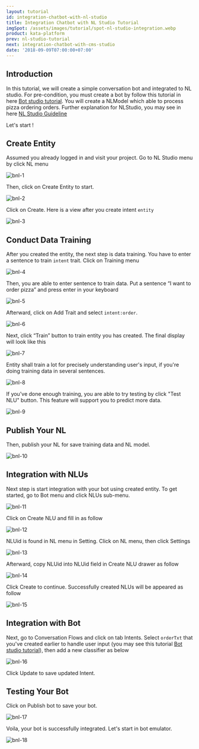 ```yaml
---
layout: tutorial
id: integration-chatbot-with-nl-studio
title: Integration Chatbot with NL Studio Tutorial
imgSpot: /assets/images/tutorial/spot-nl-studio-integration.webp
product: kata-platform
prev: nl-studio-tutorial
next: integration-chatbot-with-cms-studio
date: '2018-09-09T07:00:00+07:00'
---
```


## Introduction

In this tutorial, we will create a simple conversation bot and integrated to NL studio. For pre-condition, you must create a bot by follow this tutorial in here [Bot studio tutorial](/tutorials/bot-studio). You will create a NLModel which able to process pizza ordering orders. Further explanation for NLStudio, you may see in here [NL Studio Guideline](/tutorials/nl-studio)

Let's start !

## Create Entity

Assumed you already logged in and visit your project. Go to NL Studio menu by click NL menu

![bnl-1](/assets/images/tutorial/bot-nl/bnl-1.webp)

Then, click on Create Entity to start.

![bnl-2](/assets/images/tutorial/bot-nl/bnl-2.webp)

Click on Create. Here is a view after you create intent `entity`

![bnl-3](/assets/images/tutorial/bot-nl/bnl-3.webp)

## Conduct Data Training

After you created the entity, the next step is data training. You have to enter a sentence to train `intent` trait. Click on Training menu

![bnl-4](/assets/images/tutorial/bot-nl/bnl-4.webp)

Then, you are able to enter sentence to train data. Put a sentence “I want to order pizza” and press enter in your keyboard

![bnl-5](/assets/images/tutorial/bot-nl/bnl-5.webp)

Afterward, click on Add Trait and select `intent:order`.

![bnl-6](/assets/images/tutorial/bot-nl/bnl-6.webp)

Next, click “Train” button to train entity you has created. The final display will look like this

![bnl-7](/assets/images/tutorial/bot-nl/bnl-7.webp)

Entity shall train a lot for precisely understanding user's input, if you're doing training data in several sentences.

![bnl-8](/assets/images/tutorial/bot-nl/bnl-8.webp)

If you've done enough training, you are able to try testing by click "Test NLU" button. This feature will support you to predict more data.

![bnl-9](/assets/images/tutorial/bot-nl/bnl-9.webp)

## Publish Your NL

Then, publish your NL for save training data and NL model.

![bnl-10](/assets/images/tutorial/bot-nl/bnl-10.webp)

## Integration with NLUs

Next step is start integration with your bot using created entity. To get started, go to Bot menu and click NLUs sub-menu.

![bnl-11](/assets/images/tutorial/bot-nl/bnl-11.webp)

Click on Create NLU and fill in as follow

![bnl-12](/assets/images/tutorial/bot-nl/bnl-12.webp)

NLUid is found in NL menu in Setting. Click on NL menu, then click Settings

![bnl-13](/assets/images/tutorial/bot-nl/bnl-13.webp)

Afterward, copy NLUid into NLUid field in Create NLU drawer as follow

![bnl-14](/assets/images/tutorial/bot-nl/bnl-14.webp)

Click Create to continue. Successfully created NLUs will be appeared as follow

![bnl-15](/assets/images/tutorial/bot-nl/bnl-15.webp)

## Integration with Bot

Next, go to Conversation Flows and click on tab Intents. Select `orderTxt` that you've created earlier to handle user input (you may see this tutorial [Bot studio tutorial](/tutorials/bot-studio/)), then add a new classifier as below

![bnl-16](/assets/images/tutorial/bot-nl/bnl-16.webp)

Click Update to save updated Intent.

## Testing Your Bot

Click on Publish bot to save your bot.

![bnl-17](/assets/images/tutorial/bot-nl/bnl-17.webp)

Voila, your bot is successfully integrated. Let's start in bot emulator.

![bnl-18](/assets/images/tutorial/bot-nl/bnl-18.webp)
